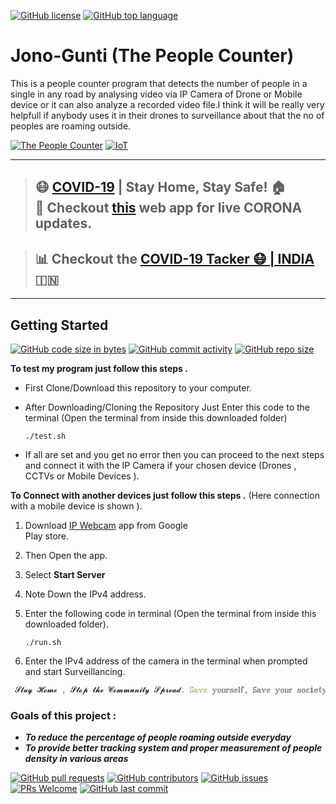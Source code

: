 [![GitHub license](https://img.shields.io/github/license/ayan-biswas0412/JonoGunti.svg?logo=github)](https://github.com/ayan-biswas0412/JonoGunti/blob/master/LICENSE)
[![GitHub top language](https://img.shields.io/github/languages/top/ayan-biswas0412/JonoGunti?color=yellow&logo=javascript)](https://github.com/ayan-biswas0412/JonoGunti)
# Jono-Gunti (The People Counter)

This is a people counter program that detects the number of people in a single in any road by analysing video via IP Camera of Drone or Mobile device or it can also analyze a recorded video file.I think it will be really very helpfull if anybody uses it in their drones to surveillance about that the no of peoples are roaming outside.

[![The People Counter](https://img.shields.io/badge/JonoGunti-teal.svg?colorA=teal&colorB=orange&style=for-the-badge)](https://github.com/ayan-biswas0412/JonoGunti/) [![IoT](https://img.shields.io/badge/IoT-Project-teal.svg?colorA=blue&colorB=red&style=for-the-badge)](https://github.com/ayan-biswas0412/JonoGunti/)


---
> ## :mask: [COVID-19](http://corona-cases-india.netlify.com/) | Stay Home, Stay Safe! :house:  <br> :mag_right: Checkout [this](http://corona-cases-india.netlify.com/) web app for live CORONA updates. 

> ## :bar_chart: Checkout the [COVID-19 Tacker :mask: | INDIA](https://indiafightscorona.netlify.app/) :india: 
---

## Getting Started

[![GitHub code size in bytes](https://img.shields.io/github/languages/code-size/ayan-biswas0412/JonoGunti?logo=github)](https://github.com/ayan-biswas0412/JonoGunti) [![GitHub commit activity](https://img.shields.io/github/commit-activity/m/ayan-biswas0412/JonoGunti?color=bluevoilet&logo=github)](https://github.com/ayan-biswas0412/JonoGunti/commits/) [![GitHub repo size](https://img.shields.io/github/repo-size/ayan-biswas0412/JonoGunti?logo=github)](https://github.com/ayan-biswas0412/JonoGunti)

**To test my program just follow this steps .**

* First Clone/Download this repository to your computer.

* After Downloading/Cloning the Repository Just Enter this code to the terminal 
  (Open the terminal from inside this downloaded folder)
   
   ```./test.sh```

* If all are set and you get no error then you can proceed to the next steps and connect it with the IP Camera if your chosen device (Drones , CCTVs or Mobile Devices ).

**To Connect with another devices just follow this steps .**
(Here connection with a mobile device is shown ).

1. Download [IP Webcam](https://play.google.com/store/apps/details?id=com.pas.webcam) app from Google   
   Play store. 

2. Then Open the app.

3. Select **Start Server** 

4. Note Down the IPv4 address.

5. Enter the following code in terminal (Open the terminal from inside this downloaded folder).
   
   ```./run.sh```

6. Enter the IPv4 address of the camera in the terminal when prompted and start Surveillancing.

```js
 𝓢𝓽𝓪𝔂 𝓗𝓸𝓶𝓮 , 𝓢𝓽𝓸𝓹 𝓽𝓱𝓮 𝓒𝓸𝓶𝓶𝓾𝓷𝓲𝓽𝔂 𝓢𝓹𝓻𝓮𝓪𝓭. 𝕊𝕒𝕧𝕖 𝕪𝕠𝕦𝕣𝕤𝕖𝕝𝕗, 𝕊𝕒𝕧𝕖 𝕪𝕠𝕦𝕣 𝕤𝕠𝕔𝕚𝕖𝕥𝕪
```

### Goals of this project :

- **_To reduce the percentage of people roaming outside everyday_**
- **_To provide better tracking system and proper measurement of people density in various areas_**
  
































<a href="https://github.com/ayan-biswas0412/JonoGunti/pulls">![GitHub pull requests](https://img.shields.io/github/issues-pr-raw/ayan-biswas0412/JonoGunti?logo=git&logoColor=white)</a> 
<a href="#">![GitHub contributors](https://img.shields.io/github/contributors/ayan-biswas0412/JonoGunti?logo=github)</a>
[![GitHub issues](https://img.shields.io/github/issues/ayan-biswas0412/JonoGunti?logo=github)](https://github.com/ayan-biswas0412/JonoGunti/issues) 
[![PRs Welcome](https://img.shields.io/badge/PRs-welcome-brightgreen.svg?style=flat&logo=git&logoColor=white)](https://github.com/ayan-biswas0412) 
[![GitHub last commit](https://img.shields.io/github/last-commit/ayan-biswas0412/JonoGunti?logo=github)](https://github.com/jadavpur-university-ed-cell)
